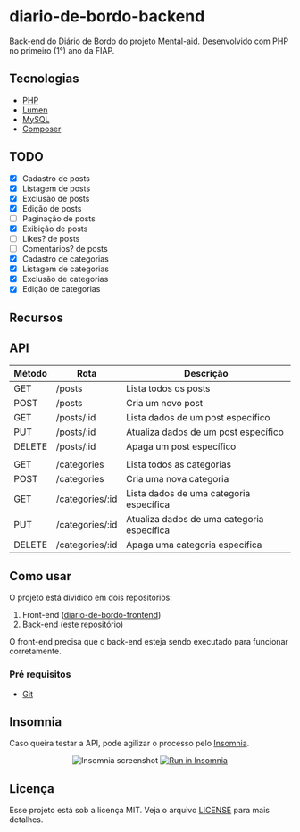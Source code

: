 # diario-de-bordo-backend
Back-end do Diário de Bordo do projeto Mental-aid. Desenvolvido com PHP no primeiro (1°) ano da FIAP.

## Tecnologias
- [PHP](https://www.php.net/)
- [Lumen](https://lumen.laravel.com/docs/9.x)
- [MySQL](https://www.mysql.com/)
- [Composer](https://getcomposer.org/)

## TODO
- [x]  Cadastro de posts
- [x]  Listagem de posts
- [x]  Exclusão de posts
- [x]  Edição de posts
- [ ]  Paginação de posts
- [x]  Exibição de posts
- [ ]  Likes? de posts
- [ ]  Comentários? de posts
- [x]  Cadastro de categorias
- [x]  Listagem de categorias
- [x]  Exclusão de categorias
- [x]  Edição de categorias

## Recursos

## API

| Método    | Rota            | Descrição                                   |
| --------- | ----------      | ------------------------------------------- |
| GET       | /posts          | Lista todos os posts                        |
| POST      | /posts          | Cria um novo post                           |
| GET       | /posts/:id      | Lista dados de um post específico           |
| PUT       | /posts/:id      | Atualiza dados de um post específico        |
| DELETE    | /posts/:id      | Apaga um post específico                    |
|           |                 |                                             |
| GET       | /categories     | Lista todos as categorias                   |
| POST      | /categories     | Cria uma nova categoria                     |
| GET       | /categories/:id | Lista dados de uma categoria específica     |
| PUT       | /categories/:id | Atualiza dados de uma categoria específica  |
| DELETE    | /categories/:id | Apaga uma categoria específica              |

## Como usar
O projeto está dividido em dois repositórios:

1. Front-end ([diario-de-bordo-frontend](https://github.com/LosSantosBoys/diario-de-bordo-frontend))
2. Back-end (este repositório)

O front-end precisa que o back-end esteja sendo executado para funcionar corretamente.

### Pré requisitos
- [Git](https://git-scm.com)

## Insomnia
Caso queira testar a API, pode agilizar o processo pelo [Insomnia](https://insomnia.rest/).

<p align="center">
  <img src="Insomnia_screenshot.png" alt="Insomnia screenshot">
  <a href="Insomnia_API.json" target="_blank"><img src="https://insomnia.rest/images/run.svg" alt="Run in Insomnia"></a>
</p>

## Licença
Esse projeto está sob a licença MIT. Veja o arquivo [LICENSE](LICENSE) para mais detalhes.

